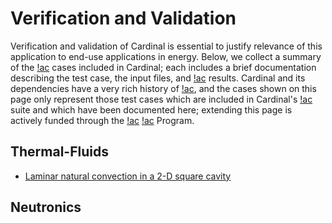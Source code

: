 # Verification and Validation

Verification and validation of Cardinal is essential to justify relevance of this application
to end-use applications in energy. Below, we collect a summary of the [!ac](V&V)
cases included in Cardinal; each includes a brief documentation describing the test case,
the input files, and [!ac](V&V) results. Cardinal and its dependencies have a very rich
history of [!ac](V&V), and the cases shown on this page only represent those test cases
which are included in Cardinal's [!ac](V&V) suite and which have been documented here; extending this page is actively funded
through the [!ac](DOE) [!ac](NEAMS) Program.

## Thermal-Fluids

- [Laminar natural convection in a 2-D square cavity](vv/square_cavity_natural_convection.md)

## Neutronics
